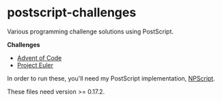 # postscript-challenges

Various programming challenge solutions using PostScript.

**Challenges**
- [Advent of Code](https://adventofcode.com)
- [Project Euler](https://projecteuler.net/archives)

In order to run these, you'll need my PostScript implementation, [NPScript](https://github.com/voidwyrm-2/npscript).

These files need version >= 0.17.2.
